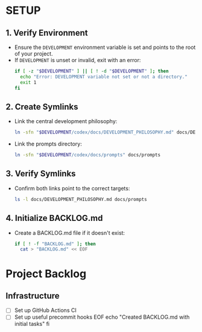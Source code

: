 # SETUP

## 1. Verify Environment
- Ensure the `DEVELOPMENT` environment variable is set and points to the root of your project.
- If `DEVELOPMENT` is unset or invalid, exit with an error:
  ```bash
  if [ -z "$DEVELOPMENT" ] || [ ! -d "$DEVELOPMENT" ]; then
    echo "Error: DEVELOPMENT variable not set or not a directory."
    exit 1
  fi
  ```

## 2. Create Symlinks
- Link the central development philosophy:
  ```bash
  ln -sfn "$DEVELOPMENT/codex/docs/DEVELOPMENT_PHILOSOPHY.md" docs/DEVELOPMENT_PHILOSOPHY.md
  ```
- Link the prompts directory:
  ```bash
  ln -sfn "$DEVELOPMENT/codex/docs/prompts" docs/prompts
  ```

## 3. Verify Symlinks
- Confirm both links point to the correct targets:
  ```bash
  ls -l docs/DEVELOPMENT_PHILOSOPHY.md docs/prompts
  ```

## 4. Initialize BACKLOG.md
- Create a BACKLOG.md file if it doesn't exist:
  ```bash
  if [ ! -f "BACKLOG.md" ]; then
    cat > "BACKLOG.md" << EOF
# Project Backlog

## Infrastructure
- [ ] Set up GitHub Actions CI
- [ ] Set up useful precommit hooks
EOF
    echo "Created BACKLOG.md with initial tasks"
  fi
  ```